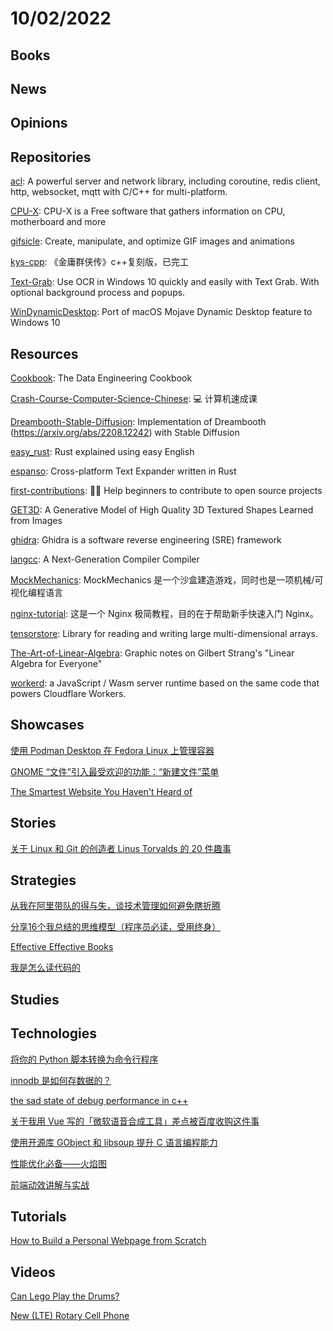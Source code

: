 # 10/02/2022

## Books

## News

## Opinions

## Repositories
[acl](https://github.com/acl-dev/acl): A powerful server and network library, including coroutine, redis client, http, websocket, mqtt with C/C++ for multi-platform.

[CPU-X](https://github.com/X0rg/CPU-X): CPU-X is a Free software that gathers information on CPU, motherboard and more

[gifsicle](https://github.com/kohler/gifsicle): Create, manipulate, and optimize GIF images and animations

[kys-cpp](https://github.com/scarsty/kys-cpp): 《金庸群侠传》c++复刻版，已完工

[Text-Grab](https://github.com/TheJoeFin/Text-Grab): Use OCR in Windows 10 quickly and easily with Text Grab. With optional background process and popups.

[WinDynamicDesktop](https://github.com/t1m0thyj/WinDynamicDesktop): Port of macOS Mojave Dynamic Desktop feature to Windows 10

## Resources
[Cookbook](https://github.com/andkret/Cookbook): The Data Engineering Cookbook

[Crash-Course-Computer-Science-Chinese](https://github.com/1c7/Crash-Course-Computer-Science-Chinese): 💻 计算机速成课

[Dreambooth-Stable-Diffusion](https://github.com/XavierXiao/Dreambooth-Stable-Diffusion): Implementation of Dreambooth (https://arxiv.org/abs/2208.12242) with Stable Diffusion

[easy_rust](https://github.com/Dhghomon/easy_rust): Rust explained using easy English

[espanso](https://github.com/espanso/espanso): Cross-platform Text Expander written in Rust

[first-contributions](https://github.com/firstcontributions/first-contributions): 🚀✨ Help beginners to contribute to open source projects

[GET3D](https://github.com/nv-tlabs/GET3D): A Generative Model of High Quality 3D Textured Shapes Learned from Images

[ghidra](https://github.com/NationalSecurityAgency/ghidra): Ghidra is a software reverse engineering (SRE) framework

[langcc](https://github.com/jzimmerman/langcc): A Next-Generation Compiler Compiler

[MockMechanics](https://gitee.com/mirrors/MockMechanics): MockMechanics 是一个沙盒建造游戏，同时也是一项机械/可视化编程语言

[nginx-tutorial](https://github.com/dunwu/nginx-tutorial): 这是一个 Nginx 极简教程，目的在于帮助新手快速入门 Nginx。

[tensorstore](https://github.com/google/tensorstore): Library for reading and writing large multi-dimensional arrays.

[The-Art-of-Linear-Algebra](https://github.com/kenjihiranabe/The-Art-of-Linear-Algebra): Graphic notes on Gilbert Strang's "Linear Algebra for Everyone"

[workerd](https://github.com/cloudflare/workerd): a JavaScript / Wasm server runtime based on the same code that powers Cloudflare Workers.

## Showcases
[使用 Podman Desktop 在 Fedora Linux 上管理容器](https://linux.cn/article-15058-1.html)

[GNOME “文件”引入最受欢迎的功能：“新建文件”菜单](https://linux.cn/article-15057-1.html)

[The Smartest Website You Haven't Heard of](https://www.bedelstein.com/post/mcmaster-carr)

## Stories
[关于 Linux 和 Git 的创造者 Linus Torvalds 的 20 件趣事](https://linux.cn/article-15063-1.html)

## Strategies
[从我在阿里带队的得与失，谈技术管理如何避免瞎折腾](https://mp.weixin.qq.com/s/uHaNpNJ5e65CMXmTFSmY7g)

[分享16个我总结的思维模型（程序员必读，受用终身）](https://mp.weixin.qq.com/s/ZvNWabq0339YEOhmUOdCKA)

[Effective Effective Books](http://scottmeyers.blogspot.com/2013/01/effective-effective-books.html)

[我是怎么读代码的](https://mp.weixin.qq.com/s?__biz=MjM5MjY3OTgwMA==&mid=2652483509&idx=1&sn=38f3849ec43c18e208851c4311e8b5bf&scene=58&subscene=0)

## Studies

## Technologies
[将你的 Python 脚本转换为命令行程序](https://linux.cn/article-15061-1.html)

[innodb 是如何存数据的？](https://mp.weixin.qq.com/s/qtHDWJB3UrgU4zxINUQ8yw)

[the sad state of debug performance in c++](https://vittorioromeo.info/index/blog/debug_performance_cpp.html)

[关于我用 Vue 写的「微软语音合成工具」差点被百度收购这件事](https://juejin.cn/post/7147625147271217165)

[使用开源库 GObject 和 libsoup 提升 C 语言编程能力](https://linux.cn/article-15065-1.html)

[性能优化必备——火焰图](https://zhuanlan.zhihu.com/p/147875569)

[前端动效讲解与实战](https://www.cnblogs.com/gugujifly/p/16647070.html)

## Tutorials
[How to Build a Personal Webpage from Scratch](https://rutar.org/writing/how-to-build-a-personal-webpage-from-scratch/)

## Videos
[Can Lego Play the Drums?](https://www.youtube.com/watch?v=BlaY8kSTO28)

[New (LTE) Rotary Cell Phone](https://www.youtube.com/watch?v=uV1C-41tq64)
